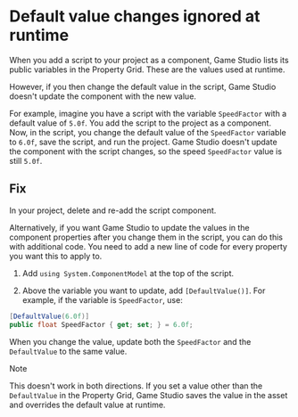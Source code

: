 # Default value changes ignored at runtime

When you add a script to your project as a component, Game Studio lists its public variables in the Property Grid. These are the values used at runtime.

However, if you then change the default value in the script, Game Studio doesn't update the component with the new value.

For example, imagine you have a script with the variable `SpeedFactor` with a default value of `5.0f`. You add the script to the project as a component. Now, in the script, you change the default value of the `SpeedFactor` variable to `6.0f`, save the script, and run the project. Game Studio doesn't update the component with the script changes, so the speed `SpeedFactor` value is still `5.0f`.

## Fix

In your project, delete and re-add the script component.

Alternatively, if you want Game Studio to update the values in the component properties after you change them in the script, you can do this with additional code. You need to add a new line of code for every property you want this to apply to.

1. Add `using System.ComponentModel` at the top of the script.

2. Above the variable you want to update, add ``[DefaultValue()]``. For example, if the variable is `SpeedFactor`, use:

```cs
[DefaultValue(6.0f)]
public float SpeedFactor { get; set; } = 6.0f;
```

When you change the value, update both the `SpeedFactor` and the `DefaultValue` to the same value.

> [!Note]
> This doesn't work in both directions. If you set a value other than the `DefaultValue` in the Property Grid, Game Studio saves the value in the asset and overrides the default value at runtime.